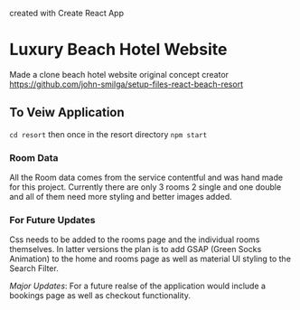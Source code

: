 created with Create React App

# Luxury Beach Hotel Website
Made a clone beach hotel website original concept creator https://github.com/john-smilga/setup-files-react-beach-resort

## To Veiw Application

`cd resort` then once in the resort directory `npm start`

### Room Data

All the Room data comes from the service contentful and was hand made for this project. Currently there are only 3 rooms 2 single and one double and all of them need more styling and better images added.

### For Future Updates

Css needs to be added to the rooms page and the individual rooms themselves. In latter versions the plan is to add GSAP (Green Socks Animation) to the home and rooms page as well as material UI styling to the Search Filter.

*Major Updates*: For a future realse of the application would include a bookings page as well as checkout functionality.
